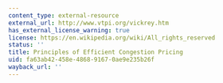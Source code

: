 ```yaml
---
content_type: external-resource
external_url: http://www.vtpi.org/vickrey.htm
has_external_license_warning: true
license: https://en.wikipedia.org/wiki/All_rights_reserved
status: ''
title: Principles of Efficient Congestion Pricing
uid: fa63ab42-458e-4868-9167-0ae9e235b26f
wayback_url: ''
---
```

